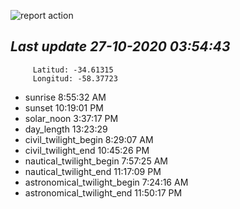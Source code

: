 ![report action](https://github.com/matiasz8/actions-for-reports/workflows/report%20action/badge.svg?branch=develop) 


## *****Last update 27-10-2020 03:54:43*****



		 Latitud: -34.61315
		 Longitud: -58.37723

 - sunrise 	 8:55:32 AM
 - sunset 	 10:19:01 PM
 - solar_noon 	 3:37:17 PM
 - day_length 	 13:23:29
 - civil_twilight_begin 	 8:29:07 AM
 - civil_twilight_end 	 10:45:26 PM
 - nautical_twilight_begin 	 7:57:25 AM
 - nautical_twilight_end 	 11:17:09 PM
 - astronomical_twilight_begin 	 7:24:16 AM
 - astronomical_twilight_end 	 11:50:17 PM
